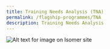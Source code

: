 ```yaml
---
title: Training Needs Analysis (TNA)
permalink: /flagship-programmes/TNA
description: Training Needs Analysis
---
```


![Alt text for image on Isomer site](/images/banners-and-logos/Website%20Event%20Placeholder.png)